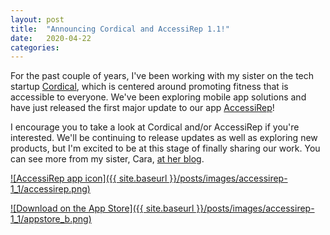 ```yaml
---
layout: post
title:  "Announcing Cordical and AccessiRep 1.1!"
date:   2020-04-22
categories: 
---
```


For the past couple of years, I've been working with my sister on the tech startup [Cordical](https://www.cordical.com), which is centered around promoting fitness that is accessible to everyone.  We've been exploring mobile app solutions and have just released the first major update to our app [AccessiRep](https://apps.apple.com/us/app/accessirep/id1451239112)!

I encourage you to take a look at Cordical and/or AccessiRep if you're interested.  We'll be continuing to release updates as well as exploring new products, but I'm excited to be at this stage of finally sharing our work.  You can see more from my sister, Cara, [at her blog](http://blog.cpolsley.com).


[![AccessiRep app icon]({{ site.baseurl }}/posts/images/accessirep-1_1/accessirep.png)](https://apps.apple.com/us/app/accessirep/id1451239112)


[![Download on the App Store]({{ site.baseurl }}/posts/images/accessirep-1_1/appstore_b.png)](https://apps.apple.com/us/app/accessirep/id1451239112)